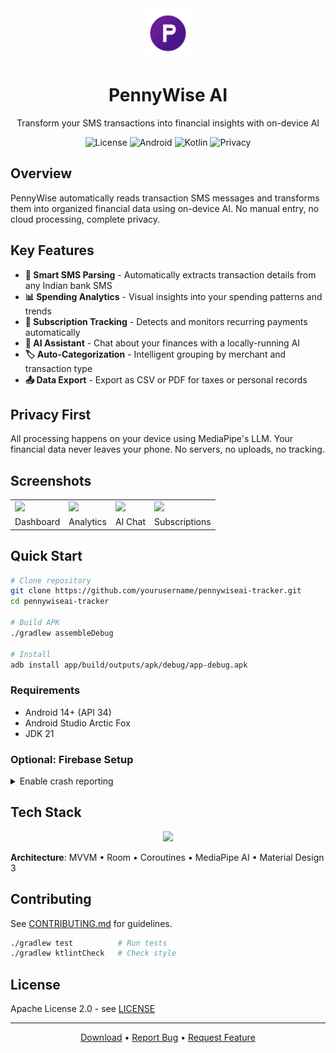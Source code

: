 <div align="center">
  <img src="branding/app-store/ic_launcher_180.png" alt="PennyWise" width="80" height="80">
  
  # PennyWise AI
  
  Transform your SMS transactions into financial insights with on-device AI
  
  <p>
    <img alt="License" src="https://img.shields.io/badge/license-Apache%202.0-blue">
    <img alt="Android" src="https://img.shields.io/badge/Android-14+-3DDC84">
    <img alt="Kotlin" src="https://img.shields.io/badge/Kotlin-1.9.0-7F52FF">
    <img alt="Privacy" src="https://img.shields.io/badge/AI-100%25_On--Device-FF6B6B">
  </p>
</div>

## Overview

PennyWise automatically reads transaction SMS messages and transforms them into organized financial data using on-device AI. No manual entry, no cloud processing, complete privacy.

## Key Features

- **🤖 Smart SMS Parsing** - Automatically extracts transaction details from any Indian bank SMS
- **📊 Spending Analytics** - Visual insights into your spending patterns and trends  
- **🔄 Subscription Tracking** - Detects and monitors recurring payments automatically
- **💬 AI Assistant** - Chat about your finances with a locally-running AI
- **🏷️ Auto-Categorization** - Intelligent grouping by merchant and transaction type
- **📤 Data Export** - Export as CSV or PDF for taxes or personal records

## Privacy First

All processing happens on your device using MediaPipe's LLM. Your financial data never leaves your phone. No servers, no uploads, no tracking.

## Screenshots

<table>
<tr>
<td><img src="screenshots/dashboard.png" width="160"/></td>
<td><img src="screenshots/analytics.png" width="160"/></td>
<td><img src="screenshots/ai.png" width="160"/></td>
<td><img src="screenshots/subscription.png" width="160"/></td>
</tr>
<tr>
<td align="center">Dashboard</td>
<td align="center">Analytics</td>
<td align="center">AI Chat</td>
<td align="center">Subscriptions</td>
</tr>
</table>

## Quick Start

```bash
# Clone repository
git clone https://github.com/yourusername/pennywiseai-tracker.git
cd pennywiseai-tracker

# Build APK
./gradlew assembleDebug

# Install
adb install app/build/outputs/apk/debug/app-debug.apk
```

### Requirements

- Android 14+ (API 34)
- Android Studio Arctic Fox
- JDK 21

### Optional: Firebase Setup

<details>
<summary>Enable crash reporting</summary>

1. Create project at [Firebase Console](https://console.firebase.google.com)
2. Add app with package: `com.pennywiseai.tracker`
3. Download `google-services.json` to `/app`
4. Enable Crashlytics

</details>

## Tech Stack

<p align="center">
<img src="https://skillicons.dev/icons?i=kotlin,android,firebase,sqlite" height="32" />
</p>

**Architecture**: MVVM • Room • Coroutines • MediaPipe AI • Material Design 3

## Contributing

See [CONTRIBUTING.md](CONTRIBUTING.md) for guidelines.

```bash
./gradlew test          # Run tests
./gradlew ktlintCheck   # Check style
```

## License

Apache License 2.0 - see [LICENSE](LICENSE)

---

<p align="center">
<a href="https://github.com/yourusername/pennywiseai-tracker/releases">Download</a> •
<a href="https://github.com/yourusername/pennywiseai-tracker/issues">Report Bug</a> •
<a href="https://github.com/yourusername/pennywiseai-tracker/issues">Request Feature</a>
</p>